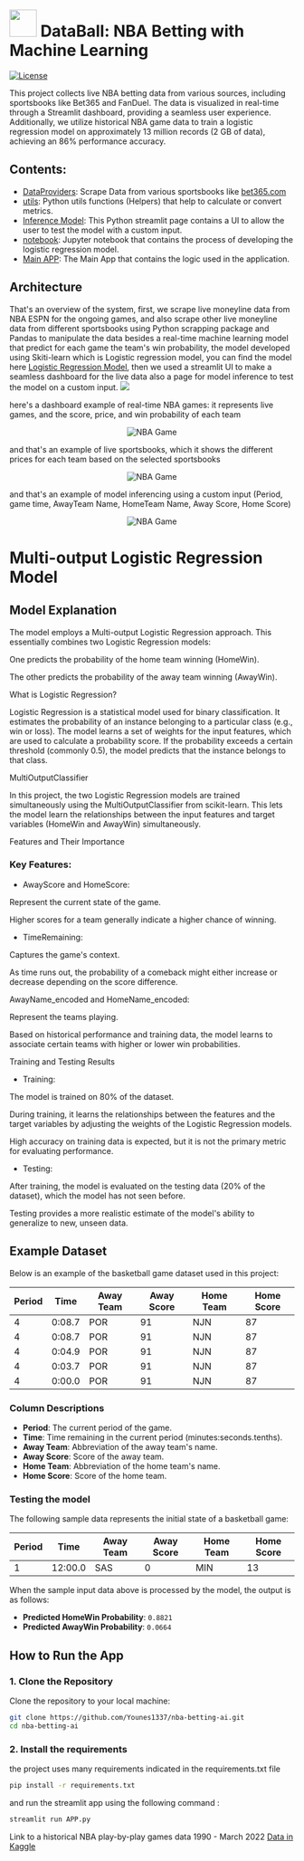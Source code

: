 # <img src="favicon.ico" width="48"> DataBall: NBA Betting with Machine Learning

[![License](https://img.shields.io/github/license/klane/databall.svg?label=License)](LICENSE)

This project collects live NBA betting data from various sources, including sportsbooks like Bet365 and FanDuel. The data is visualized in real-time through a Streamlit dashboard, providing a seamless user experience. Additionally, we utilize historical NBA game data to train a logistic regression model on approximately 13 million records (2 GB of data), achieving an 86% performance accuracy.

## Contents:

- [DataProviders](https://github.com/Younes1337/nba-betting-ai/blob/main/utils/DataProviders.py): Scrape Data from various sportsbooks like [bet365.com](https://www.bet365.com/#/HO/)
- [utils](https://github.com/Younes1337/nba-betting-ai/blob/main/utils/utils.py): Python utils functions (Helpers) that help to calculate or convert metrics.
- [Inference Model](https://github.com/Younes1337/nba-betting-ai/blob/main/pages/inference_model.py): This Python streamlit page contains a UI to allow the user to test the model with a custom input.
- [notebook](https://github.com/Younes1337/nba-betting-ai/blob/main/Model/NBA%20Model.ipynb): Jupyter notebook that contains the process of developing the logistic regression model.
- [Main APP](https://github.com/Younes1337/nba-betting-ai/blob/main/APP.py): The Main App that contains the logic used in the application.

## Architecture
That's an overview of the system, first, we scrape live moneyline data from NBA ESPN for the ongoing games, and also scrape other live moneyline data from different sportsbooks using Python scrapping package and Pandas to manipulate the data besides a real-time machine learning model that predict for each game the team's win probability, the model developed using Skiti-learn which is Logistic regression model, you can find the model here [Logistic Regression Model](https://github.com/Younes1337/nba-betting-ai/blob/main/Model/multi_output_model.pkl), then we used a streamlit UI to make a seamless dashboard for the live data also a page for model inference to test the model on a custom input.
<img src="Arch.png"> 

here's a dashboard example of real-time NBA games: it represents live games, and the score, price, and win probability of each team

<p align="center">
  <img src="real-time-nba-game.png" alt="NBA Game">
</p>
and that's an example of live sportsbooks, which it shows the different prices for each team based on the selected sportsbooks

<p align="center">
  <img src="sportsbooks-nba.png" alt="NBA Game">
</p>

and that's an example of model inferencing using a custom input (Period, game time, AwayTeam Name, HomeTeam Name, Away Score, Home Score)

<p align="center">
  <img src="inference-model.png" alt="NBA Game">
</p>

# Multi-output Logistic Regression Model

## Model Explanation

The model employs a Multi-output Logistic Regression approach. This essentially combines two Logistic Regression models:

One predicts the probability of the home team winning (HomeWin).

The other predicts the probability of the away team winning (AwayWin).

What is Logistic Regression?

Logistic Regression is a statistical model used for binary classification. It estimates the probability of an instance belonging to a particular class (e.g., win or loss). The model learns a set of weights for the input features, which are used to calculate a probability score. If the probability exceeds a certain threshold (commonly 0.5), the model predicts that the instance belongs to that class.

MultiOutputClassifier

In this project, the two Logistic Regression models are trained simultaneously using the MultiOutputClassifier from scikit-learn. This lets the model learn the relationships between the input features and target variables (HomeWin and AwayWin) simultaneously.

Features and Their Importance

### Key Features:

* AwayScore and HomeScore:

Represent the current state of the game.

Higher scores for a team generally indicate a higher chance of winning.

* TimeRemaining:

Captures the game's context.

As time runs out, the probability of a comeback might either increase or decrease depending on the score difference.

AwayName_encoded and HomeName_encoded:

Represent the teams playing.

Based on historical performance and training data, the model learns to associate certain teams with higher or lower win probabilities.

Training and Testing Results

* Training:

The model is trained on 80% of the dataset.

During training, it learns the relationships between the features and the target variables by adjusting the weights of the Logistic Regression models.

High accuracy on training data is expected, but it is not the primary metric for evaluating performance.

* Testing:

After training, the model is evaluated on the testing data (20% of the dataset), which the model has not seen before.

Testing provides a more realistic estimate of the model's ability to generalize to new, unseen data.

## Example Dataset

Below is an example of the basketball game dataset used in this project:

| Period  | Time   | Away Team | Away Score | Home Team | Home Score |
|---------|--------|-----------|------------|-----------|------------|
| 4       | 0:08.7 | POR       | 91         | NJN       | 87         |
| 4       | 0:08.7 | POR       | 91         | NJN       | 87         |
| 4       | 0:04.9 | POR       | 91         | NJN       | 87         |
| 4       | 0:03.7 | POR       | 91         | NJN       | 87         |
| 4       | 0:00.0 | POR       | 91         | NJN       | 87         |

### Column Descriptions
- **Period**: The current period of the game.
- **Time**: Time remaining in the current period (minutes:seconds.tenths).
- **Away Team**: Abbreviation of the away team's name.
- **Away Score**: Score of the away team.
- **Home Team**: Abbreviation of the home team's name.
- **Home Score**: Score of the home team.

### Testing the model
The following sample data represents the initial state of a basketball game:

| Period | Time    | Away Team | Away Score | Home Team | Home Score |
|--------|---------|-----------|------------|-----------|------------|
| 1      | 12:00.0 | SAS       | 0          | MIN       | 13         |


When the sample input data above is processed by the model, the output is as follows:

- **Predicted HomeWin Probability**: `0.8821`
- **Predicted AwayWin Probability**: `0.0664`

## How to Run the App

### 1. Clone the Repository
Clone the repository to your local machine:
```bash
git clone https://github.com/Younes1337/nba-betting-ai.git
cd nba-betting-ai
```
### 2. Install the requirements
the project uses many requirements indicated in the requirements.txt file 
```bash
pip install -r requirements.txt
```
and run the streamlit app using the following command : 
```bash
streamlit run APP.py
```

Link to a historical NBA play-by-play games data 1990 - March 2022 [Data in Kaggle](https://www.kaggle.com/datasets/xocelyk/nba-pbp)

